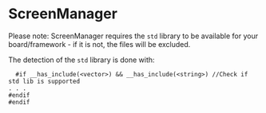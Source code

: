# ScreenManager

Please note: ScreenManager requires the `std` library to be available for your board/framework - if it is not, the files will be excluded.

The detection of the `std` library is done with:

```#if defined(__has_include)
  #if __has_include(<vector>) && __has_include(<string>) //Check if std lib is supported
. . . 
#endif
#endif
```
